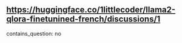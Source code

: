 ## https://huggingface.co/1littlecoder/llama2-qlora-finetunined-french/discussions/1

contains_question: no